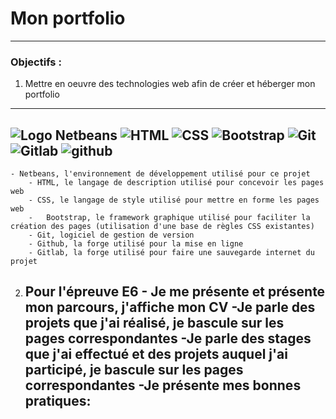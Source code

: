 # Mon portfolio
-------------------------------------------------------------------------------------------------------------------------------------------------------------------------
### Objectifs :

1. Mettre en oeuvre des technologies web afin de créer et héberger mon portfolio
-------------------------------------------------------------------------------------------------------------------------------------------------------------------------
![Logo Netbeans](https://upload.wikimedia.org/wikipedia/commons/thumb/9/98/Apache_NetBeans_Logo.svg/208px-Apache_NetBeans_Logo.svg.png) ![HTML](https://upload.wikimedia.org/wikipedia/commons/thumb/6/61/HTML5_logo_and_wordmark.svg/240px-HTML5_logo_and_wordmark.svg.png)  ![CSS](https://upload.wikimedia.org/wikipedia/commons/thumb/d/d5/CSS3_logo_and_wordmark.svg/170px-CSS3_logo_and_wordmark.svg.png)  ![Bootstrap](https://upload.wikimedia.org/wikipedia/commons/thumb/b/b2/Bootstrap_logo.svg/240px-Bootstrap_logo.svg.png) ![Git](https://upload.wikimedia.org/wikipedia/commons/thumb/e/e0/Git-logo.svg/320px-Git-logo.svg.png) ![Gitlab](https://upload.wikimedia.org/wikipedia/commons/thumb/e/e1/GitLab_logo.svg/320px-GitLab_logo.svg.png) ![github](https://upload.wikimedia.org/wikipedia/commons/thumb/9/91/Octicons-mark-github.svg/240px-Octicons-mark-github.svg.png) 
-------------------------------------------------------------------------------------------------------------------------------------------------------------------------

 	- Netbeans, l'environnement de développement utilisé pour ce projet
		- HTML, le langage de description utilisé pour concevoir les pages web
		- CSS, le langage de style utilisé pour mettre en forme les pages web
		-	Bootstrap, le framework graphique utilisé pour faciliter la création des pages (utilisation d'une base de règles CSS existantes)
		- Git, logiciel de gestion de version
		- Github, la forge utilisé pour la mise en ligne
		- Gitlab, la forge utilisé pour faire une sauvegarde internet du projet
		
 2. Pour l'épreuve E6
		- Je me présente et présente mon parcours, j'affiche mon CV
  -Je parle des projets que j'ai réalisé, je bascule sur les pages correspondantes
  -Je parle des stages que j'ai effectué et des projets auquel j'ai participé, je bascule sur les pages correspondantes
  -Je présente mes bonnes pratiques:
    - 
